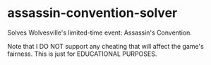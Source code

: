 # assassin-convention-solver
Solves Wolvesville's limited-time event: Assassin's Convention.

Note that I DO NOT support any cheating that will affect the game's fairness. This is just for EDUCATIONAL PURPOSES.
